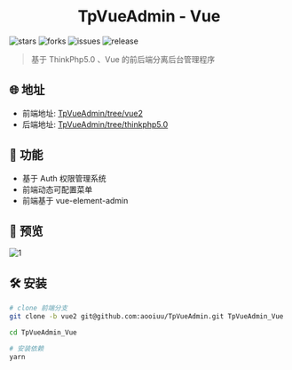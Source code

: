 <h1 align="center">TpVueAdmin - Vue</h1>

![stars](https://img.shields.io/github/stars/aooiuu/TpVueAdmin) ![forks](https://img.shields.io/github/forks/aooiuu/TpVueAdmin) ![issues](https://img.shields.io/github/issues/aooiuu/TpVueAdmin) ![release](https://img.shields.io/github/release/aooiuu/TpVueAdmin)

> 基于 ThinkPhp5.0 、Vue 的前后端分离后台管理程序

## 🌐 地址

- 前端地址: [TpVueAdmin/tree/vue2](https://github.com/aooiuu/TpVueAdmin/tree/vue2)
- 后端地址: [TpVueAdmin/tree/thinkphp5.0](https://github.com/aooiuu/TpVueAdmin/tree/thinkphp5.0)

## 🎉 功能

- 基于 Auth 权限管理系统
- 前端动态可配置菜单
- 前端基于 vue-element-admin

## 🎈 预览

![1](https://user-images.githubusercontent.com/28108111/128628896-3e4ab157-abbf-4892-835e-f7d3e8a2b655.gif)

## 🛠 安装

```bash
# clone 前端分支
git clone -b vue2 git@github.com:aooiuu/TpVueAdmin.git TpVueAdmin_Vue

cd TpVueAdmin_Vue

# 安装依赖
yarn
```
